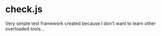 check.js
========

Very simple test framework created because I don't want to learn other overloaded tools...